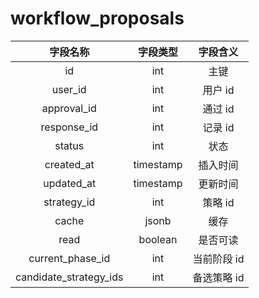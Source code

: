 # workflow_proposals

| 字段名称 | 字段类型 | 字段含义 |
| :-----: | :-----: | :-----: 
| id | int | 主键 |
| user_id | int | 用户 id  |
| approval_id | int | 通过 id |
| response_id | int | 记录 id |
| status | int | 状态 |
| created_at | timestamp | 插入时间 |
| updated_at | timestamp | 更新时间 |
| strategy_id | int | 策略 id |
| cache | jsonb | 缓存 |
| read | boolean | 是否可读 |
| current_phase_id | int | 当前阶段 id |
| candidate_strategy_ids | int | 备选策略 id |

